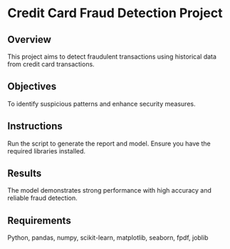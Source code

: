 # Credit Card Fraud Detection Project

## Overview
This project aims to detect fraudulent transactions using historical data from credit card transactions.
## Objectives
To identify suspicious patterns and enhance security measures.
## Instructions
Run the script to generate the report and model. Ensure you have the required libraries installed.
## Results
The model demonstrates strong performance with high accuracy and reliable fraud detection.
## Requirements
Python, pandas, numpy, scikit-learn, matplotlib, seaborn, fpdf, joblib
